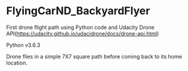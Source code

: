 # FlyingCarND_BackyardFlyer

First drone flight path using Python code and Udacity Drone API(https://udacity.github.io/udacidrone/docs/drone-api.html)

Python v3.6.3

Drone flies in a simple 7X7 square path before coming back to its home location.

